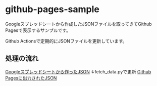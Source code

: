 # github-pages-sample

Googleスプレッドシートから作成したJSONファイルを取ってきてGithub Pagesで表示するサンプルです。

Github Actionsで定期的にJSONファイルを更新しています。

## 処理の流れ

[Googleスプレッドシートから作ったJSON](https://script.googleusercontent.com/macros/echo?user_content_key=UwWYDEdbLFoKHVMzK1b9gtpwjVZv-MGw9tekXlsI34RHC_pNkQFTQjdQQvTc3Z-x1adgDoV7j8QCJM0CiJvs2dSu46ZzjKIkm5_BxDlH2jW0nuo2oDemN9CCS2h10ox_1xSncGQajx_ryfhECjZEnJdgNG2cQvZjSgoYy3SiiaVo1_sc_kd3moTIsaiIQK_BWhuoQM4-TmIwNOwUK3_lyWXu0pIj0wWr48a0p1bdH4dW0m2lyD18cNz9Jw9Md8uu&lib=MLoMIN9FtTpFMSP_bVTuP0D8rQg-QTqZL)
↓fetch_data.pyで更新
[Github Pagesに出力されたJSON](https://noricha-vr.github.io/github-pages-sample/sample.json)
